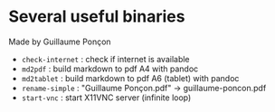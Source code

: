 # Several useful binaries

Made by Guillaume Ponçon

- `check-internet` : check if internet is available
- `md2pdf` : build markdown to pdf A4 with pandoc
- `md2tablet` : build markdown to pdf A6 (tablet) with pandoc
- `rename-simple` : "Guillaume   Ponçon.pdf" -> guillaume-poncon.pdf
- `start-vnc` : start X11VNC server (infinite loop)

